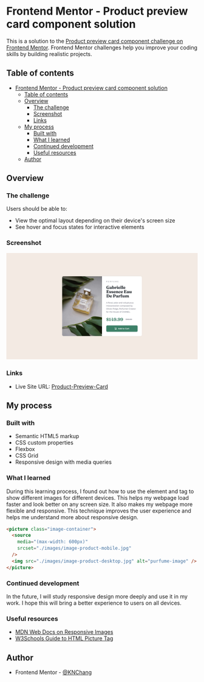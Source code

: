 # Frontend Mentor - Product preview card component solution

This is a solution to the [Product preview card component challenge on Frontend Mentor](https://www.frontendmentor.io/challenges/product-preview-card-component-GO7UmttRfa). Frontend Mentor challenges help you improve your coding skills by building realistic projects.

## Table of contents

- [Frontend Mentor - Product preview card component solution](#frontend-mentor---product-preview-card-component-solution)
  - [Table of contents](#table-of-contents)
  - [Overview](#overview)
    - [The challenge](#the-challenge)
    - [Screenshot](#screenshot)
    - [Links](#links)
  - [My process](#my-process)
    - [Built with](#built-with)
    - [What I learned](#what-i-learned)
    - [Continued development](#continued-development)
    - [Useful resources](#useful-resources)
  - [Author](#author)

## Overview

### The challenge

Users should be able to:

- View the optimal layout depending on their device's screen size
- See hover and focus states for interactive elements

### Screenshot

![](./design/desktop-design.jpg)

### Links

- Live Site URL: [Product-Preview-Card](https://kn070648.github.io/Product-Prevew-Card/)

## My process

### Built with

- Semantic HTML5 markup
- CSS custom properties
- Flexbox
- CSS Grid
- Responsive design with media queries

### What I learned

During this learning process, I found out how to use the <picture> element and <source> tag to show different images for different devices. This helps my webpage load faster and look better on any screen size. It also makes my webpage more flexible and responsive. This technique improves the user experience and helps me understand more about responsive design.

```html
<picture class="image-container">
  <source
    media="(max-width: 600px)"
    srcset="./images/image-product-mobile.jpg"
  />
  <img src="./images/image-product-desktop.jpg" alt="purfume-image" />
</picture>
```

### Continued development

In the future, I will study responsive design more deeply and use it in my work. I hope this will bring a better experience to users on all devices.

### Useful resources

- [MDN Web Docs on Responsive Images](https://developer.mozilla.org/en-US/docs/Learn/HTML/Multimedia_and_embedding/Responsive_images)
- [W3Schools Guide to HTML Picture Tag](https://www.w3schools.com/html/html_images_picture.asp)

## Author

- Frontend Mentor - [@KNChang](https://www.frontendmentor.io/profile/kn070648)
